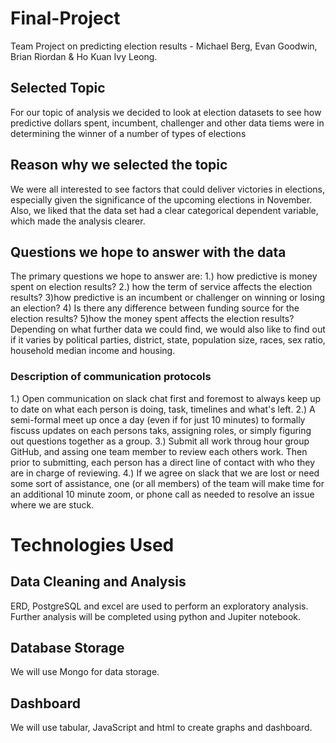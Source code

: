 # Final-Project
Team Project on predicting election results - Michael Berg, Evan Goodwin, Brian Riordan & Ho Kuan Ivy Leong.
## Selected Topic
For our topic of analysis we decided to look at election datasets to see how predictive dollars spent, incumbent, challenger and other data tiems were in determining the winner of a number of types of elections
## Reason why we selected the topic
We were all interested to see factors that could deliver victories in elections, especially given the significance of the upcoming elections in November. Also, we liked that the data set had a clear categorical dependent variable, which made the analysis clearer.
## Questions we hope to answer with the data
The primary questions we hope to answer are: 1.) how predictive is money spent on election results? 2.) how the term of service affects the election results? 3)how predictive is an incumbent or challenger on winning or losing an election? 4) Is there any difference between funding source for the election results? 5)how the money spent affects the election results? Depending on what further data we could find, we would also like to find out if it varies by political parties, district, state, population size, races, sex ratio, household median income and housing.
### Description of communication protocols
1.) Open communication on slack chat first and foremost to always keep up to date on what each person is doing, task, timelines and what's left.
2.) A semi-formal meet up once a day (even if for just 10 minutes) to formally fiscuss updates on each persons taks, assigning roles, or simply figuring out questions together as a group.
3.) Submit all work throug hour group GitHub, and assing one team member to review each others work. Then prior to submitting, each person has a direct line of contact with who they are in charge of reviewing.
4.) If we agree on slack that we are lost or need some sort of assistance, one (or all members) of the team will make time for an additional 10 minute zoom, or phone call as needed to resolve an issue where we are stuck.
# Technologies Used
## Data Cleaning and Analysis
ERD, PostgreSQL and excel are used to perform an exploratory analysis. Further analysis will be completed using python and Jupiter notebook.
## Database Storage
We will use Mongo for data storage. 
## Dashboard
We will use tabular, JavaScript and html to create graphs and dashboard.
